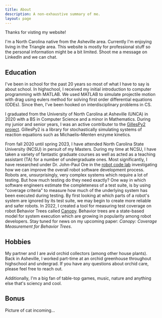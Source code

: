 ```yaml
---
title: About
description: A non-exhaustive summary of me.
layout: page
---
```


Thanks for visting my website!

I'm a North Carolina native from the Asheville area. Currently I'm enjoying living in the Triangle area. This website is mostly for professional stuff so the personal information might be a bit limited. Shoot me a message on LinkedIn and we can chat.

## Education

I've been in school for the past 20 years so most of what I have to say is about school. In highschool, I received my initial introduction to computer programming with MATLAB. We used MATLAB to simulate projectile motion with drag using eulers method for solving first order differential equations (ODEs). Since then, I've been hooked on interdisciplinary problems in CS.

I graduated from the University of North Carolina at Asheville (UNCA) in 2020 with a BS in Computer Science and a minor in Mathematics. During my junior and senior years, I was an active contributer to the [GillesPy2 project](https://github.com/StochSS/GillesPy2). GillesPy2 is a library for stochastically simulating systems of reaction equations such as Michaelis–Menten enzyme kinetics. 

From fall 2020 until spring 2023, I have attended North Carolina State University (NCSU) in persuit of my Masters. During my time at NCSU, I have taken a variety of fantastic graduate courses as well as acted as a teaching assistant (TA) for a number of undergraduate ones. Most significantly, I have researched under Dr. John-Paul Ore in the [robot code lab](https://robotcodelab.com/about/) investigating how we can improve the overall robot software development process. Robots are, unsurprisingly, very complex systems which require a lot of testing. But how much testing do they need exactly? One way in which software engineers estimate the completeness of a test suite, is by using "coverage criteria" to measure how much of the underlying system has been executed during testing. By first looking at which parts of a robot's system are ignored by its test suite, we may begin to create more reliable and safer robots. In 2022, I created a tool for measuring test coverage on robot Behavior Trees called [Canopy](https://github.com/RobotCodeLab/BT-Canopy). Behavior trees are a state-based model for system execution which are growing in popularity among robot developers. Stay tuned for news on my upcoming paper: *Canopy: Coverage Measurement for Behavior Trees*.

## Hobbies

My partner and I are avid orchid collectors (among other house plants). Back in Asheville, I worked part-time at an orchid greenhouse throughout highschool and undergrad. If you have any questions about orchid care, please feel free to reach out. 

Additionally, I'm a big fan of table-top games, music, nature and anything else that's sciency and cool. 

## Bonus

Picture of cat incoming...
<!-- TODO add picture of NOKI here -->